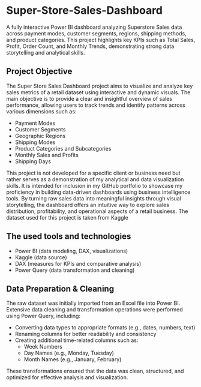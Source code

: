 # Super-Store-Sales-Dashboard
A fully interactive Power BI dashboard analyzing Superstore Sales data across payment modes, customer segments, regions, shipping methods, and product categories. This project highlights key KPIs such as Total Sales, Profit, Order Count, and Monthly Trends, demonstrating strong data storytelling and analytical skills.

## Project Objective
The Super Store Sales Dashboard project aims to visualize and analyze key sales metrics of a retail dataset using interactive and dynamic visuals. The main objective is to provide a clear and insightful overview of sales performance, allowing users to track trends and identify patterns across various dimensions such as:

- Payment Modes
- Customer Segments
- Geographic Regions
- Shipping Modes
- Product Categories and Subcategories
- Monthly Sales and Profits
- Shipping Days

This project is not developed for a specific client or business need but rather serves as a demonstration of my analytical and data visualization skills. It is intended for inclusion in my GitHub portfolio to showcase my proficiency in building data-driven dashboards using business intelligence tools.
By turning raw sales data into meaningful insights through visual storytelling, the dashboard offers an intuitive way to explore sales distribution, profitability, and operational aspects of a retail business. The dataset used for this project is taken from Kaggle 

## The used tools and technologies
- Power BI (data modeling, DAX, visualizations)
- Kaggle (data source)
- DAX (measures for KPIs and comparative analysis)
- Power Query (data transformation and cleaning)

## Data Preparation & Cleaning

The raw dataset was initially imported from an Excel file into Power BI. Extensive data cleaning and transformation operations were performed using Power Query, including:
- Converting data types to appropriate formats (e.g., dates, numbers, text)
- Renaming columns for better readability and consistency
- Creating additional time-related columns such as:
  - Week Numbers
  - Day Names (e.g., Monday, Tuesday)
  - Month Names (e.g., January, February)

These transformations ensured that the data was clean, structured, and optimized for effective analysis and visualization.
